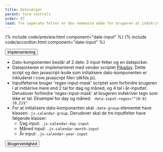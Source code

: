 ```yaml
---
title: Datovælger
parent: Form controls
order: 07
lead: Tre seperate felter er den nemmeste måde for brugeren at indskrive dato.
---
```


{% include code/preview.html component="date-input" %}
{% include code/accordion.html component="date-input" %}
<div class="accordion-bordered">
  <button class="button-unstyled accordion-button"
      aria-expanded="true" aria-controls="date-input-tech">
    Implementering
  </button>
  <div id="date-input-tech" aria-hidden="false" class="accordion-content">
     <ul>
      <li>Dato-komponenten består af 2 dele: 3 input-felter og en datepicker.</li>
      <li>Datepickeren er implementeret med vendor scriptet <a href="https://github.com/dbushell/Pikaday">Pikaday</a>. Dette script og den javascript-kode som initialisere dato-komponenten er inkluderet i core javascript filen (dkfds.js).</li>
      <li>Inputfelterne bruger 'regex-input-mask' scriptet som forhindre brugeren i at indskrive mere end 2 tal for dag og måned, og 4 tal i år-inputtet. Derudover forhindre 'regex-input-mask' at brugeren indskriver tegn som ikke er tal. Eksempel for day og måned: <code> data-input-regex="^[0-9]{0,2}$"</code></li>
      <li>
        For at initialisere dato-komponenten skal <code>.date-group</code>-elementet have klassen <code>.js-calendar-group</code>. Derudover skal de tre inputfelter have følgende klasser:
        <ul>
          <li>Dag input: <code>.js-calendar-day-input</code></li>
          <li>Måned input: <code>.js-calendar-month-input</code></li>
          <li>År input: <code>.js-calendar-year-input</code></li>
        </ul>
      </li>
    </ul>
  </div>
</div>
<div class="accordion-bordered">
  <button class="button-unstyled accordion-button"
      aria-expanded="true" aria-controls="date-input-docs">
    Brugervenlighed
  </button>
  <div id="date-input-docs" aria-hidden="false" class="accordion-content">

  </div>
</div>

